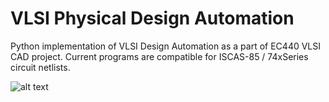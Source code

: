 # VLSI Physical Design Automation
Python implementation of VLSI Design Automation as a part of EC440 VLSI CAD project.
Current programs are compatible for ISCAS-85 / 74xSeries circuit netlists.

![alt text](https://github.com/rmhanchate/vlsi-design-automation/blob/master/final.png?raw=true)
